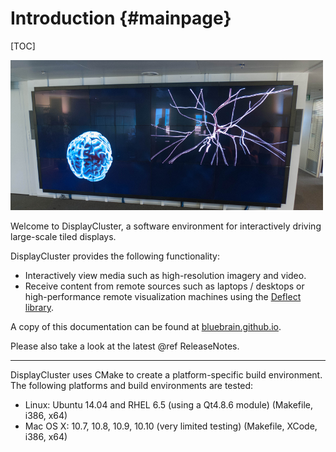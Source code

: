 Introduction {#mainpage}
============

[TOC]

![](wall.png)

Welcome to DisplayCluster, a software environment for interactively driving
large-scale tiled displays.

DisplayCluster provides the following functionality:
* Interactively view media such as high-resolution imagery and video.
* Receive content from remote sources such as laptops / desktops or
  high-performance remote visualization machines using the
  [Deflect library](https://github.com/BlueBrain/Deflect.git).

A copy of this documentation can be found at
[bluebrain.github.io](http://bluebrain.github.io/).

Please also take a look at the latest @ref ReleaseNotes.

- - -

DisplayCluster uses CMake to create a platform-specific build environment.
The following platforms and build environments are tested:

* Linux: Ubuntu 14.04 and RHEL 6.5 (using a Qt4.8.6 module)
(Makefile, i386, x64)
* Mac OS X: 10.7, 10.8, 10.9, 10.10 (very limited testing)
(Makefile, XCode, i386, x64)

